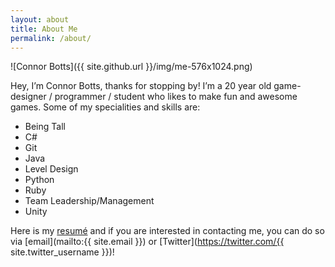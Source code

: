 ```yaml
---
layout: about
title: About Me
permalink: /about/
---
```


![Connor Botts]({{ site.github.url }}/img/me-576x1024.png)

Hey, I’m Connor Botts, thanks for stopping by! I’m a 20 year old game-designer / programmer / student who likes to make fun and awesome games. Some of my specialities and skills are:

* Being Tall
* C#
* Git
* Java
* Level Design
* Python
* Ruby
* Team Leadership/Management
* Unity

Here is my [resumé](https://docs.google.com/document/d/1lzulefUCQoR9vwUgWNZ_fwlflMMlHNuPZYAS7r5-KAo/edit?usp=sharing) and if you are interested in contacting me, you can do so via [email](mailto:{{ site.email }}) or [Twitter](https://twitter.com/{{ site.twitter_username }})!
